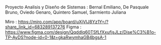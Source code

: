 Proyecto Analisis y Diseño de Sistemas : Bernal Emiliano, De Pasquale Bruno, Oviedo Genaro, Quintero Samuel, Sarmiento Juliana

Miro : https://miro.com/app/board/uXjVIJ8Yz1Y=/?share_link_id=683289137276
Figma : https://www.figma.com/design/Qqddlq60TSfLfXxufjsJLz/Dise%C3%B1o-TP-AyDS?node-id=0-1&t=gkaRwymhaGB4bgsA-1